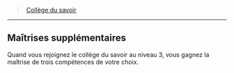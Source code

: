 ﻿---
!Generic
Id: bard_knowledge_hd.md#maîtrises-supplémentaires
ParentLink: bard_knowledge_hd.md#collège-du-savoir
Name: Maîtrises supplémentaires
ParentName: Collège du savoir
NameLevel: 2
Attributes: {}
---
> [Collège du savoir](hd_bard_knowledge.md)

---

## Maîtrises supplémentaires

Quand vous rejoignez le collège du savoir au niveau 3, vous gagnez la maîtrise de trois compétences de votre choix.


